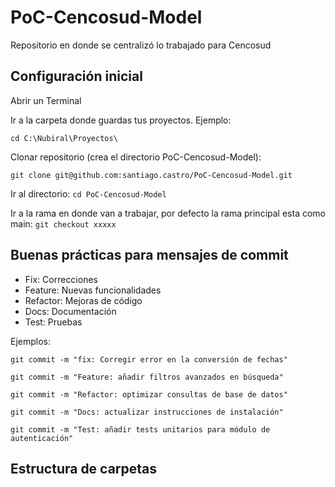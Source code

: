 # PoC-Cencosud-Model
Repositorio en donde se centralizó lo trabajado para Cencosud

## Configuración inicial

Abrir un Terminal

Ir a la carpeta donde guardas tus proyectos. Ejemplo:

`cd C:\Nubiral\Proyectos\` 

Clonar repositorio (crea el directorio PoC-Cencosud-Model): 

`git clone git@github.com:santiago.castro/PoC-Cencosud-Model.git`

Ir al directorio: `cd PoC-Cencosud-Model`

Ir a la rama en donde van a trabajar, por defecto la rama principal esta como main: `git checkout xxxxx`

## Buenas prácticas para mensajes de commit

- Fix: Correcciones
- Feature: Nuevas funcionalidades
- Refactor: Mejoras de código
- Docs: Documentación
- Test: Pruebas

Ejemplos:

`git commit -m "fix: Corregir error en la conversión de fechas"`

`git commit -m "Feature: añadir filtros avanzados en búsqueda"`

`git commit -m "Refactor: optimizar consultas de base de datos"`

`git commit -m "Docs: actualizar instrucciones de instalación"`

`git commit -m "Test: añadir tests unitarios para módulo de autenticación"`

## Estructura de carpetas

